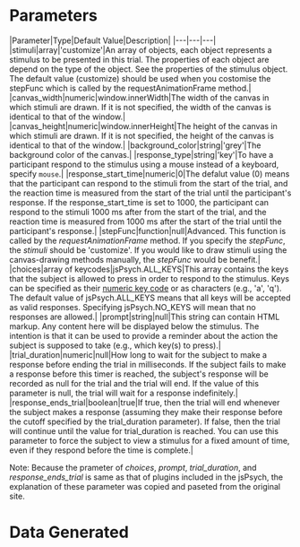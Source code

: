 # Parameters

|Parameter|Type|Default Value|Description|
|---|---|---|
|stimuli|array|'customize'|An array of objects, each object represents a stimulus to be presented in this trial. The properties of each object are depend on the type of the object. See the properties of the stimulus object. The default value (customize) should be used when you costomise the stepFunc which is called by the requestAnimationFrame method.|
|canvas_width|numeric|window.innerWidth|The width of the canvas in which stimuli are drawn. If it is not specified, the width of the canvas is identical to that of the window.|
|canvas_height|numeric|window.innerHeight|The height of the canvas in which stimuli are drawn. If it is not specified, the height of the canvas is identical to that of the window.|
|background_color|string|'grey'|The background color of the canvas.|
|response_type|string|'key'|To have a participant respond to the stimulus using a mouse instead of a keyboard, specify `mouse`.|
|response_start_time|numeric|0|The defalut value (0) means that the participant can respond to the stimuli from the start of the trial, and the reaction time is measured from the start of the trial until the participant's response. If the response_start_time is set to 1000, the participant can respond to the stimuli 1000 ms after from the start of the trial, and the reaction time is measured from 1000 ms after the start of the trial until the participant's response.|
|stepFunc|function|null|Advanced. This function is called by the *requestAnimationFrame* method. If you specify the *stepFunc*, the *stimuli* should be 'customize'. If you would like to draw stimuli using the canvas-drawing methods manually, the *stepFunc* would be benefit.|
|choices|array of keycodes|jsPsych.ALL_KEYS|This array contains the keys that the subject is allowed to press in order to respond to the stimulus. Keys can be specified as their [numeric key code](https://www.cambiaresearch.com/articles/15/javascript-char-codes-key-codes) or as characters (e.g., 'a', 'q'). The default value of jsPsych.ALL_KEYS means that all keys will be accepted as valid responses. Specifying jsPsych.NO_KEYS will mean that no responses are allowed.|
|prompt|string|null|This string can contain HTML markup. Any content here will be displayed below the stimulus. The intention is that it can be used to provide a reminder about the action the subject is supposed to take (e.g., which key(s) to press).|
|trial_duration|numeric|null|How long to wait for the subject to make a response before ending the trial in milliseconds. If the subject fails to make a response before this timer is reached, the subject's response will be recorded as null for the trial and the trial will end. If the value of this parameter is null, the trial will wait for a response indefinitely.|
|response_ends_trial|boolean|true|If true, then the trial will end whenever the subject makes a response (assuming they make their response before the cutoff specified by the trial_duration parameter). If false, then the trial will continue until the value for trial_duration is reached. You can use this parameter to force the subject to view a stimulus for a fixed amount of time, even if they respond before the time is complete.|

Note: Because the prameter of *choices*, *prompt*, *trial_duration*, and *response_ends_trial* is same as that of plugins included in the jsPsych, the explanation of these parameter was copied and paseted from the original site.

# Data Generated

